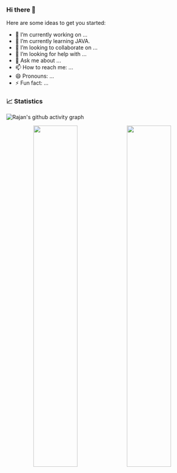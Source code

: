 ### Hi there 👋


Here are some ideas to get you started:

- 🔭 I’m currently working on ...
- 🌱 I’m currently learning JAVA.
- 👯 I’m looking to collaborate on ...
- 🤔 I’m looking for help with ...
- 💬 Ask me about ...
- 📫 How to reach me: ...
- 😄 Pronouns: ...
- ⚡ Fun fact: ...

### 📈 Statistics 
 ![Rajan's github activity graph](https://github-readme-activity-graph.cyclic.app/graph?username=Rajan9721&bg_color=151126&color=bfa8ff&line=636997&point=3e4975&area=true)
 

<p align="center">  
<img width="48%" src="https://github-readme-stats.vercel.app/api?username=Rajan9721&show_icons=true&theme=tokyonight" />
<img width="48%" src="https://github-readme-streak-stats.herokuapp.com/?user=Rajan9721&theme=tokyonight" />
</p>
